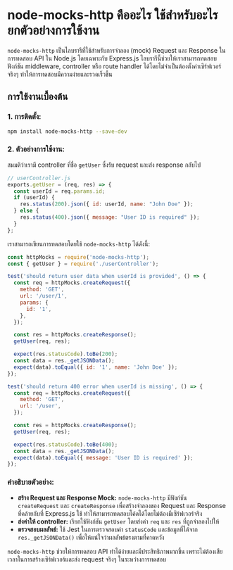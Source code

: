 
# node-mocks-http คืออะไร ใช้สำหรับอะไร ยกตัวอย่างการใช้งาน

`node-mocks-http` เป็นไลบรารีที่ใช้สำหรับการจำลอง (mock) Request และ Response ในการทดสอบ API ใน Node.js โดยเฉพาะกับ Express.js ไลบรารีนี้ช่วยให้เราสามารถทดสอบฟังก์ชัน middleware, controller หรือ route handler ได้โดยไม่จำเป็นต้องตั้งค่าเซิร์ฟเวอร์จริงๆ ทำให้การทดสอบมีความง่ายและรวดเร็วขึ้น

## การใช้งานเบื้องต้น

### 1. การติดตั้ง:

```bash
npm install node-mocks-http --save-dev
```

### 2. ตัวอย่างการใช้งาน:
   
สมมติว่าเรามี controller ที่ชื่อ `getUser` ซึ่งรับ request และส่ง response กลับไป

```javascript
// userController.js
exports.getUser = (req, res) => {
  const userId = req.params.id;
  if (userId) {
    res.status(200).json({ id: userId, name: "John Doe" });
  } else {
    res.status(400).json({ message: "User ID is required" });
  }
};
```

เราสามารถเขียนการทดสอบโดยใช้ `node-mocks-http` ได้ดังนี้:

```javascript
const httpMocks = require('node-mocks-http');
const { getUser } = require('./userController');

test('should return user data when userId is provided', () => {
  const req = httpMocks.createRequest({
    method: 'GET',
    url: '/user/1',
    params: {
      id: '1',
    },
  });

  const res = httpMocks.createResponse();
  getUser(req, res);

  expect(res.statusCode).toBe(200);
  const data = res._getJSONData();
  expect(data).toEqual({ id: '1', name: 'John Doe' });
});

test('should return 400 error when userId is missing', () => {
  const req = httpMocks.createRequest({
    method: 'GET',
    url: '/user',
  });

  const res = httpMocks.createResponse();
  getUser(req, res);

  expect(res.statusCode).toBe(400);
  const data = res._getJSONData();
  expect(data).toEqual({ message: 'User ID is required' });
});
```

### คำอธิบายตัวอย่าง:

- **สร้าง Request และ Response Mock:** `node-mocks-http` มีฟังก์ชัน `createRequest` และ `createResponse` เพื่อสร้างจำลองของ Request และ Response ที่คล้ายกับที่ Express.js ใช้ ทำให้สามารถทดสอบโค้ดได้โดยไม่ต้องมีเซิร์ฟเวอร์จริง
- **ส่งค่าให้ controller:** เรียกใช้ฟังก์ชัน `getUser` โดยส่งค่า `req` และ `res` ที่ถูกจำลองไปให้
- **ตรวจสอบผลลัพธ์:** ใช้ Jest ในการตรวจสอบค่า `statusCode` และข้อมูลที่ได้จาก `res._getJSONData()` เพื่อให้แน่ใจว่าผลลัพธ์ตรงตามที่คาดหวัง

`node-mocks-http` ช่วยให้การทดสอบ API ทำได้ง่ายและมีประสิทธิภาพมากขึ้น เพราะไม่ต้องเสียเวลาในการสร้างเซิร์ฟเวอร์และส่ง request จริงๆ ในระหว่างการทดสอบ
